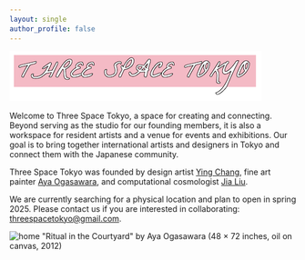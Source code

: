 ```yaml
---
layout: single
author_profile: false
---
```


![logo](/assets/threespacetokyo_logox88.png)

Welcome to Three Space Tokyo, a space for creating and connecting. Beyond serving as the studio for our founding members, it is also a workspace for resident artists and a venue for events and exhibitions. Our goal is to bring together international artists and designers in Tokyo and connect them with the Japanese community. 

Three Space Tokyo was founded by design artist [Ying Chang](https://www.yingchang.co.uk/), fine art painter [Aya Ogasawara](https://www.ayaogas.com/), and computational cosmologist [Jia Liu](https://liuxx479.github.io/). 

We are currently searching for a physical location and plan to open in spring 2025. Please contact us if you are interested in collaborating: threespacetokyo@gmail.com.

![home](https://www.ayaogas.com/wp-content/uploads/2013/06/Ritual_in_the_courtyard_72x48_Oiloncanvas_2012.jpg)
"Ritual in the Courtyard" by Aya Ogasawara (48 × 72 inches, oil on canvas, 2012)
